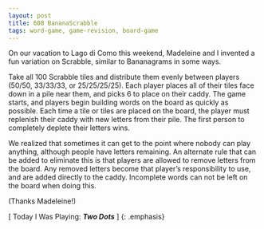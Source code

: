 ```yaml
---
layout: post
title: 608 BananaScrabble
tags: word-game, game-revision, board-game
---
```

On our vacation to Lago di Como this weekend, Madeleine and I invented a fun variation on Scrabble, similar to Bananagrams in some ways.

Take all 100 Scrabble tiles and distribute them evenly between players (50/50, 33/33/33, or 25/25/25/25). Each player places all of their tiles face down in a pile near them, and picks 6 to place on their caddy.  The game starts, and players begin building words on the board as quickly as possible. Each time a tile or tiles are placed on the board, the player must replenish their caddy with new letters from their pile.  The first person to completely deplete their letters wins.

We realized that sometimes it can get to the point where nobody can play anything, although people have letters remaining. An alternate rule that can be added to eliminate this is that players are allowed to remove letters from the board.  Any removed letters become that player’s responsibility to use, and are added directly to the caddy.  Incomplete words can not be left on the board when doing this.

(Thanks Madeleine!)

[ Today I Was Playing: ***Two Dots*** ]
{: .emphasis}